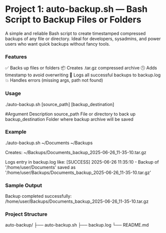 # Project 1: auto-backup.sh — Bash Script to Backup Files or Folders

A simple and reliable Bash script to create timestamped compressed backups of any file or directory. Ideal for developers, sysadmins, and power users who want quick backups without fancy tools.

### Features

✅ Backs up files or folders
📦 Creates .tar.gz compressed archive
🕓 Adds timestamp to avoid overwriting
📝 Logs all successful backups to backup.log
💥 Handles errors (missing args, path not found)

### Usage
./auto-backup.sh [source_path] [backup_destination]

#Argument	           Description
source_path	         File or directory to back up
backup_destination	 Folder where backup archive will be saved

### Example

./auto-backup.sh ~/Documents ~/Backups

Creates: ~/Backups/Documents_backup_2025-06-26_11-35-10.tar.gz

Logs entry in backup.log like: [SUCCESS] 2025-06-26 11:35:10 - Backup of '/home/user/Documents' saved as '/home/user/Backups/Documents_backup_2025-06-26_11-35-10.tar.gz'

### Sample Output
Backup completed successfully: /home/user/Backups/Documents_backup_2025-06-26_11-35-10.tar.gz

### Project Structure

auto-backup/
├── auto-backup.sh
├── backup.log
└── README.md
